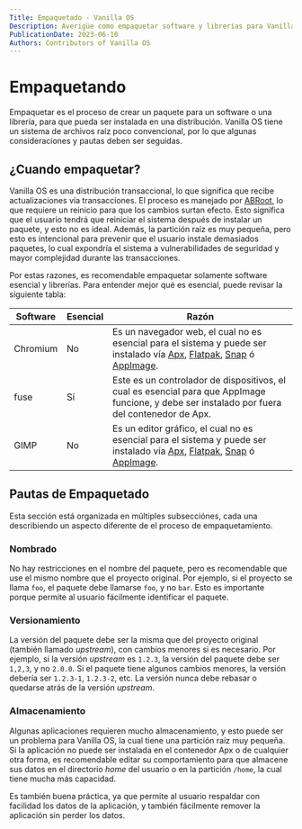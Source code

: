 ```yaml
---
Title: Empaquetado - Vanilla OS
Description: Averigüe como empaquetar software y librerías para Vanilla OS.
PublicationDate: 2023-06-10
Authors: Contributors of Vanilla OS
---
```


# Empaquetando

Empaquetar es el proceso de crear un paquete para un software o una librería, para
que pueda ser instalada en una distribución. Vanilla OS tiene un sistema de archivos raíz
poco convencional, por lo que algunas consideraciones y pautas deben ser seguidas.

## ¿Cuando empaquetar?

Vanilla OS es una distribución transaccional, lo que significa que recibe
actualizaciones vía transacciones. El proceso es manejado por [ABRoot](/docs/ABRoot),
lo que requiere un reinicio para que los cambios surtan efecto. Esto significa que el usuario
tendrá que reiniciar el sistema después de instalar un paquete, y esto no es ideal.
Además, la partición raíz es muy pequeña, pero esto es intencional para prevenir que el
usuario instale demasiados paquetes, lo cual expondría el sistema a vulnerabilidades de
seguridad y mayor complejidad durante las transacciones.

Por estas razones, es recomendable empaquetar solamente software esencial y librerías.
Para entender mejor qué es esencial, puede revisar la siguiente tabla:

| Software | Esencial | Razón |
| -------- | -------- | ----- |
| Chromium | No | Es un navegador web, el cual no es esencial para el sistema y puede ser instalado vía [Apx](/docs/apx), [Flatpak](https://handbook.vanillaos.org/2022/12/09/install-flatpaks.html), [Snap](https://snapcraft.io/) ó [AppImage](https://appimage.org/). |
| fuse | Sí | Este es un controlador de dispositivos, el cual es esencial para que AppImage funcione, y debe ser instalado por fuera del contenedor de Apx. |
| GIMP | No | Es un editor gráfico, el cual no es esencial para el sistema y puede ser instalado vía [Apx](/docs/apx), [Flatpak](https://handbook.vanillaos.org/2022/12/09/install-flatpaks.html), [Snap](https://snapcraft.io/) ó [AppImage](https://appimage.org/). |

## Pautas de Empaquetado

Esta sección está organizada en múltiples subsecciónes, cada una describiendo
un aspecto diferente de el proceso de empaquetamiento.

### Nombrado

No hay restricciones en el nombre del paquete, pero es recomendable que
use el mismo nombre que el proyecto original. Por ejemplo, si el proyecto se
llama `foo`, el paquete debe llamarse `foo`, y no `bar`. Esto es importante
porque permite al usuario fácilmente identificar el paquete.

### Versionamiento

La versión del paquete debe ser la misma que del proyecto original (también llamado _upstream_),
con cambios menores si es necesario. Por ejemplo, si la versión _upstream_ es `1.2.3`, la versión
del paquete debe ser `1,2,3`, y no `2.0.0`. Si el paquete tiene algunos cambios menores,
la versión debería ser `1.2.3-1`, `1.2.3-2`, etc. La versión nunca debe rebasar o
quedarse atrás de la versión _upstream_.

### Almacenamiento

Algunas aplicaciones requieren mucho almacenamiento, y esto puede ser un problema
para Vanilla OS, la cual tiene una partición raíz muy pequeña. Si la aplicación
no puede ser instalada en el contenedor Apx o de cualquier otra forma, es recomendable
editar su comportamiento para que almacene sus datos en el directorio _home_ del usuario
o en la partición `/home`, la cual tiene mucha más capacidad.

Es también buena práctica, ya que permite al usuario respaldar con facilidad
los datos de la aplicación, y también fácilmente remover la aplicación sin perder
los datos.
